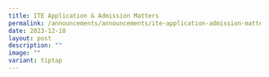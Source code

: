 ```yaml
---
title: ITE Application & Admission Matters
permalink: /announcements/announcements/ite-application-admission-matters/
date: 2023-12-18
layout: post
description: ""
image: ""
variant: tiptap
---
```


